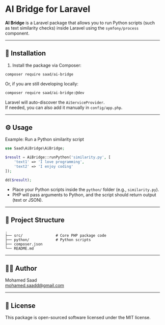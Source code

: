# AI Bridge for Laravel

**AI Bridge** is a Laravel package that allows you to run Python scripts (such as text similarity checks) inside Laravel using the `symfony/process` component.

---

## 🚀 Installation

1. Install the package via Composer:

```bash
composer require saad/ai-bridge
```

Or, if you are still developing locally:

```bash
composer require saad/ai-bridge:@dev
```

Laravel will auto-discover the `AiServiceProvider`.  
If needed, you can also add it manually in `config/app.php`.

---

## ⚙️ Usage

Example: Run a Python similarity script

```php
use Saad\AiBridge\AiBridge;

$result = AiBridge::runPython('similarity.py', [
    'text1' => 'I love programming',
    'text2' => 'I enjoy coding'
]);

dd($result);
```

- Place your Python scripts inside the `python/` folder (e.g., `similarity.py`).
- PHP will pass arguments to Python, and the script should return output (text or JSON).

---

## 📂 Project Structure

```
.
├── src/               # Core PHP package code
├── python/            # Python scripts
├── composer.json
└── README.md
```

---

## 👨‍💻 Author

Mohamed Saad  
[mohamed.saadd@gmail.com](mailto:mohamed.saadd@gmail.com)

---

## 📜 License

This package is open-sourced software licensed under the MIT license.
